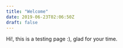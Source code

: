 ```yaml
---
title: "Welcome"
date: 2019-06-23T02:06:50Z
draft: false
---
```


Hi!, this is a testing page :), glad for your time.
